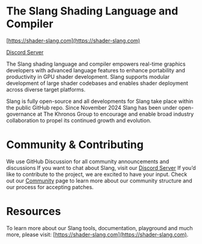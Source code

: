 # The Slang Shading Language and Compiler

[https://shader-slang.com](https://shader-slang.com)

[Discord Server](https://discord.gg/cf2bWwct)

The Slang shading language and compiler empowers real-time graphics developers with advanced language features to enhance portability
and productivity in GPU shader development. Slang supports modular development of large shader codebases and enables shader deployment
across diverse target platforms.

Slang is fully open-source and all developments for Slang take place within the public GitHub repo. Since November 2024 Slang has been
under open-governance at The Khronos Group to encourage and enable broad industry collaboration to propel its continued growth and
evolution.

# Community & Contributing

We use GitHub Discussion for all community announcements and discussions
If you want to chat about Slang, visit our [Discord Server](https://discord.gg/cf2bWwct)
If you’d like to contribute to the project, we are excited to have your input.
Check out our [Community](https://shader-slang.com/community) page to learn more about our community structure and our process for accepting patches.

# Resources

To learn more about our Slang tools, documentation, playground and much more, please visit: [https://shader-slang.com](https://shader-slang.com).
